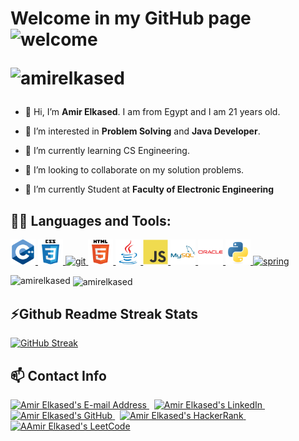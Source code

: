 
# Welcome in my GitHub page  <img src="https://raw.githubusercontent.com/arasgungore/arasgungore/main/gifs/waving_hand.gif" alt="welcome" width="33" height="33" /> <p align="left"> <img src="https://komarev.com/ghpvc/?username=amirelkased&label=Profile%20views&color=0e75b6&style=flat" alt="amirelkased" /> </p>

- 👋 Hi, I’m **Amir Elkased**. I am from Egypt and I am 21 years old.

- 👀 I’m interested in **Problem Solving** and **Java Developer**. 

- 🌱 I’m currently learning CS Engineering.

- 💞️ I’m looking to collaborate on my solution problems.

- 🔭 I’m currently Student at **Faculty of Electronic Engineering**

<!-- - 📫 How to reach me **amirelkased.dev@gmail.com** -->

<!-- <h3 align="left">Connect with me:</h3>
<a href="https://codepen.io/amirelkased" target="blank"><img align="center" src="https://raw.githubusercontent.com/rahuldkjain/github-profile-readme-generator/master/src/images/icons/Social/codepen.svg" alt="amirelkased" height="30" width="40" /></a>
<p align="left">
<a href="https://codepen.io/amirelkased" target="blank"><img align="center" src="https://raw.githubusercontent.com/rahuldkjain/github-profile-readme-generator/master/src/images/icons/Social/codepen.svg" alt="amirelkased" height="30" width="40" /></a>
<a href="https://twitter.com/amirelkased" target="blank"><img align="center" src="https://raw.githubusercontent.com/rahuldkjain/github-profile-readme-generator/master/src/images/icons/Social/twitter.svg" alt="amirelkased" height="30" width="40" /></a>
<a href="https://linkedin.com/in/amirelkased" target="blank"><img align="center" src="https://raw.githubusercontent.com/rahuldkjain/github-profile-readme-generator/master/src/images/icons/Social/linked-in-alt.svg" alt="amirelkased" height="30" width="40" /></a>
<a href="https://fb.com/amirelkased" target="blank"><img align="center" src="https://raw.githubusercontent.com/rahuldkjain/github-profile-readme-generator/master/src/images/icons/Social/facebook.svg" alt="amirelkased" height="30" width="40" /></a>
<a href="https://instagram.com/amirelkased" target="blank"><img align="center" src="https://raw.githubusercontent.com/rahuldkjain/github-profile-readme-generator/master/src/images/icons/Social/instagram.svg" alt="amirelkased" height="30" width="40" /></a>
<a href="https://www.codechef.com/users/amirelkased" target="blank"><img align="center" src="https://cdn.jsdelivr.net/npm/simple-icons@3.1.0/icons/codechef.svg" alt="amirelkased" height="30" width="40" /></a>
<a href="https://www.hackerrank.com/amirelkased" target="blank"><img align="center" src="https://raw.githubusercontent.com/rahuldkjain/github-profile-readme-generator/master/src/images/icons/Social/hackerrank.svg" alt="amirelkased" height="30" width="40" /></a>
<a href="https://codeforces.com/profile/amirelkased" target="blank"><img align="center" src="https://raw.githubusercontent.com/rahuldkjain/github-profile-readme-generator/master/src/images/icons/Social/codeforces.svg" alt="amirelkased" height="30" width="40" /></a>
<a href="https://www.leetcode.com/amirelkased" target="blank"><img align="center" src="https://raw.githubusercontent.com/rahuldkjain/github-profile-readme-generator/master/src/images/icons/Social/leet-code.svg" alt="amirelkased" height="30" width="40" /></a>
<a href="https://www.topcoder.com/members/amirelkased" target="blank"><img align="center" src="https://raw.githubusercontent.com/rahuldkjain/github-profile-readme-generator/master/src/images/icons/Social/topcoder.svg" alt="amirelkased" height="30" width="40" /></a>
</p> -->

## 👨‍💻 Languages and Tools: 

<p align="left"> <a href="https://www.w3schools.com/cpp/" target="_blank" rel="noreferrer"> <img src="https://raw.githubusercontent.com/devicons/devicon/master/icons/cplusplus/cplusplus-original.svg" alt="cplusplus" width="40" height="40"/> </a> <a href="https://www.w3schools.com/css/" target="_blank" rel="noreferrer"> <img src="https://raw.githubusercontent.com/devicons/devicon/master/icons/css3/css3-original-wordmark.svg" alt="css3" width="40" height="40"/> </a> <a href="https://git-scm.com/" target="_blank" rel="noreferrer"> <img src="https://www.vectorlogo.zone/logos/git-scm/git-scm-icon.svg" alt="git" width="40" height="40"/> </a> <a href="https://www.w3.org/html/" target="_blank" rel="noreferrer"> <img src="https://raw.githubusercontent.com/devicons/devicon/master/icons/html5/html5-original-wordmark.svg" alt="html5" width="40" height="40"/> </a> <a href="https://www.java.com" target="_blank" rel="noreferrer"> <img src="https://raw.githubusercontent.com/devicons/devicon/master/icons/java/java-original.svg" alt="java" width="40" height="40"/> </a> <a href="https://developer.mozilla.org/en-US/docs/Web/JavaScript" target="_blank" rel="noreferrer"> <img src="https://raw.githubusercontent.com/devicons/devicon/master/icons/javascript/javascript-original.svg" alt="javascript" width="40" height="40"/> </a> <a href="https://www.mysql.com/" target="_blank" rel="noreferrer"> <img src="https://raw.githubusercontent.com/devicons/devicon/master/icons/mysql/mysql-original-wordmark.svg" alt="mysql" width="40" height="40"/> </a> <a href="https://www.oracle.com/" target="_blank" rel="noreferrer"> <img src="https://raw.githubusercontent.com/devicons/devicon/master/icons/oracle/oracle-original.svg" alt="oracle" width="40" height="40"/> </a> <a href="https://www.python.org" target="_blank" rel="noreferrer"> <img src="https://raw.githubusercontent.com/devicons/devicon/master/icons/python/python-original.svg" alt="python" width="40" height="40"/> </a> <a href="https://spring.io/" target="_blank" rel="noreferrer"> <img src="https://www.vectorlogo.zone/logos/springio/springio-icon.svg" alt="spring" width="40" height="40"/> </a> </p>

<p><img align="left" src="https://github-readme-stats.vercel.app/api/top-langs?username=amirelkased&show_icons=true&locale=en&layout=compact" alt="amirelkased" /></p>

<p>&nbsp;<img align="center" src="https://github-readme-stats.vercel.app/api?username=amirelkased&show_icons=true&locale=en" alt="amirelkased" /></p>

<!-- <p><img align="center" src="https://github-readme-streak-stats.herokuapp.com/?user=amirelkased&" alt="amirelkased" /></p> -->


## ⚡Github Readme Streak Stats

[![GitHub Streak](https://streak-stats.demolab.com/?user=amirelkased&theme=github-dark)](https://git.io/streak-stats)

## 📫 Contact Info 

<div align="left">
  <a href="mailto:amirelkased.dev@gmail.com" target="_blank" rel="noreferrer"> <img alt="Amir Elkased's E-mail Address" src="https://img.shields.io/badge/E&#8209;mail-D14836?style=for-the-badge&logo=gmail&logoColor=white" /> </a>
  &nbsp;
  <a href="https://www.linkedin.com/in/amirelkased" target="_blank" rel="noreferrer"> <img alt="Amir Elkased's LinkedIn" src="https://img.shields.io/badge/LinkedIn-0077B5?style=for-the-badge&logo=linkedin&logoColor=white" /> </a>
  &nbsp;
  <a href="https://github.com/amirelkased" target="_blank" rel="noreferrer"> <img alt="Amir Elkased's GitHub" src="https://img.shields.io/badge/GitHub-100000?style=for-the-badge&logo=github&logoColor=white" /> </a>
  &nbsp;
  <a href="https://www.hackerrank.com/amirelkased" target="_blank" rel="noreferrer"> <img alt="Amir Elkased's HackerRank" src="https://img.shields.io/badge/HackerRank-2EC866?style=for-the-badge&logo=HackerRank&logoColor=white" /> </a>
  &nbsp;
  <a href="https://leetcode.com/amirelkased" target="_blank" rel="noreferrer"> <img alt="AAmir Elkased's LeetCode" src="https://img.shields.io/badge/LeetCode-FFA116?style=for-the-badge&logo=LeetCode&logoColor=black" /> </a>
</div>
<br>

</b>

<!---
amirelkased/amirelkased is a ✨ special ✨ repository because its `README.md` (this file) appears on your GitHub profile.
You can click the Preview link to take a look at your changes.
--->
